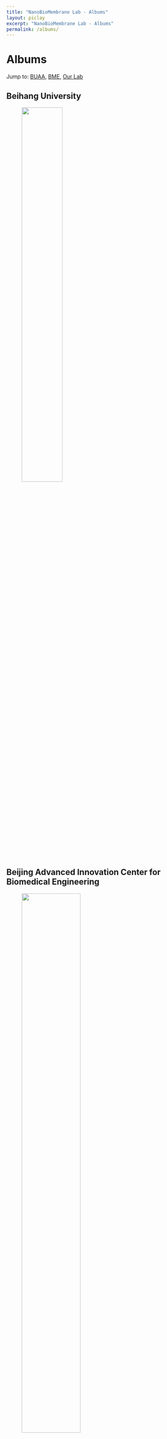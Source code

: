 ```yaml
---
title: "NanoBioMembrane Lab - Albums"
layout: piclay
excerpt: "NanoBioMembrane Lab - Albums"
permalink: /albums/
---
```


# Albums
Jump to: [BUAA](#beihang-university), [BME](#beijing-advanced-innovation-center-for-biomedical-engineering), [Our Lab](#our-lab) 

## Beihang University
<figure>
<img src="{{ site.url }}{{ site.baseurl }}/images/BUAA_campus.jpg" width="50%" >
</figure>

## Beijing Advanced Innovation Center for Biomedical Engineering
<figure>
<img src="{{ site.url }}{{ site.baseurl }}/images/BME_campus.jpg" width="60%" >
</figure>

## Our Lab
<figure>
<img src="{{ site.url }}{{ site.baseurl }}/images/Groups/202203.jpg" width="21%" >
<img src="{{ site.url }}{{ site.baseurl }}/images/Groups/202106.jpg" width="21%" >
<img src="{{ site.url }}{{ site.baseurl }}/images/Groups/201912.jpg" width="21%" >
<img src="{{ site.url }}{{ site.baseurl }}/images/Groups/201907.jpg" width="21%" >
<img src="{{ site.url }}{{ site.baseurl }}/images/Groups/201901.jpg" width="21%" >
</figure>

